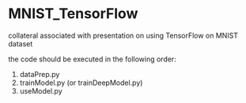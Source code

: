 # MNIST_TensorFlow
collateral associated with presentation on using TensorFlow on MNIST dataset

the code should be executed in the following order:

1. dataPrep.py
2. trainModel.py (or trainDeepModel.py)
3. useModel.py
